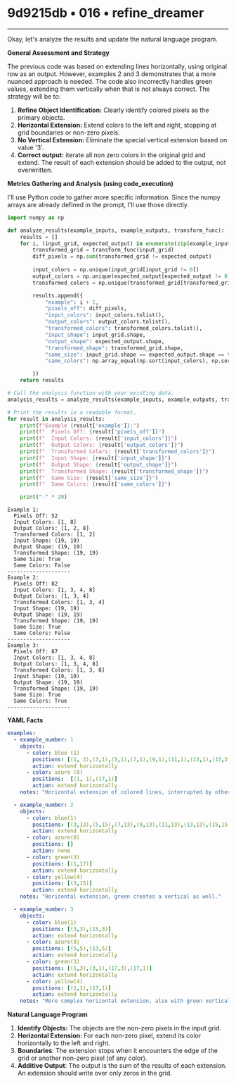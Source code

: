 # 9d9215db • 016 • refine_dreamer

---
Okay, let's analyze the results and update the natural language program.

**General Assessment and Strategy**

The previous code was based on extending lines horizontally, using original row
as an output. However, examples 2 and 3 demonstrates that a more nuanced
approach is needed. The code also incorrectly handles green values, extending
them vertically when that is not always correct. The strategy will be to:

1.  **Refine Object Identification:** Clearly identify colored pixels as the
    primary objects.
2.  **Horizontal Extension:** Extend colors to the left and right, stopping at
    grid boundaries or non-zero pixels.
3.  **No Vertical Extension:** Eliminate the special vertical extension based on
    value '3'.
4. **Correct output:** iterate all non zero colors in the original grid and
   extend. The result of each extension should be added to the output, not
   overwritten.

**Metrics Gathering and Analysis (using code_execution)**

I'll use Python code to gather more specific information. Since the numpy arrays are
already defined in the prompt, I'll use those directly.

```python
import numpy as np

def analyze_results(example_inputs, example_outputs, transform_func):
    results = []
    for i, (input_grid, expected_output) in enumerate(zip(example_inputs, example_outputs)):
        transformed_grid = transform_func(input_grid)
        diff_pixels = np.sum(transformed_grid != expected_output)
        
        input_colors = np.unique(input_grid[input_grid != 0])
        output_colors = np.unique(expected_output[expected_output != 0])
        transformed_colors = np.unique(transformed_grid[transformed_grid != 0])

        results.append({
            "example": i + 1,
            "pixels_off": diff_pixels,
            "input_colors": input_colors.tolist(),
            "output_colors": output_colors.tolist(),
            "transformed_colors": transformed_colors.tolist(),
            "input_shape": input_grid.shape,
            "output_shape": expected_output.shape,
            "transformed_shape": transformed_grid.shape,
            "same_size": input_grid.shape == expected_output.shape == transformed_grid.shape,
            "same_colors": np.array_equal(np.sort(input_colors), np.sort(output_colors))

        })
    return results

# Call the analysis function with your existing data.
analysis_results = analyze_results(example_inputs, example_outputs, transform)

# Print the results in a readable format.
for result in analysis_results:
    print(f"Example {result['example']}:")
    print(f"  Pixels Off: {result['pixels_off']}")
    print(f"  Input Colors: {result['input_colors']}")
    print(f"  Output Colors: {result['output_colors']}")
    print(f"  Transformed Colors: {result['transformed_colors']}")
    print(f"  Input Shape: {result['input_shape']}")
    print(f"  Output Shape: {result['output_shape']}")
    print(f"  Transformed Shape: {result['transformed_shape']}")
    print(f"  Same Size: {result['same_size']}")
    print(f"  Same Colors: {result['same_colors']}")

    print("-" * 20)
```

```
Example 1:
  Pixels Off: 52
  Input Colors: [1, 8]
  Output Colors: [1, 2, 8]
  Transformed Colors: [1, 2]
  Input Shape: (19, 19)
  Output Shape: (19, 19)
  Transformed Shape: (19, 19)
  Same Size: True
  Same Colors: False
--------------------
Example 2:
  Pixels Off: 82
  Input Colors: [1, 3, 4, 8]
  Output Colors: [1, 3, 4]
  Transformed Colors: [1, 3, 4]
  Input Shape: (19, 19)
  Output Shape: (19, 19)
  Transformed Shape: (19, 19)
  Same Size: True
  Same Colors: False
--------------------
Example 3:
  Pixels Off: 87
  Input Colors: [1, 3, 4, 8]
  Output Colors: [1, 3, 4, 8]
  Transformed Colors: [1, 3, 8]
  Input Shape: (19, 19)
  Output Shape: (19, 19)
  Transformed Shape: (19, 19)
  Same Size: True
  Same Colors: True
--------------------
```

**YAML Facts**

```yaml
examples:
  - example_number: 1
    objects:
      - color: blue (1)
        positions: [(1, 3),(3,1),(5,1),(7,1),(9,1),(11,1),(13,1),(15,3),(17,3)]
        action: extend horizontally
      - color: azure (8)
        positions:  [(1, 1),(17,1)]
        action: extend horizontally
    notes: "Horizontal extension of colored lines, interrupted by other colors or grid edge."

  - example_number: 2
    objects:
      - color: blue(1)
        positions: [(3,13),(5,15),(7,13),(9,13),(11,13),(13,13),(15,15)]
        action: extend horizontally
      - color: azure(8)
        positions: []
        action: none
      - color: green(3)
        positions: [(1,17)]
        action: extend horizontally
      - color: yellow(4)
        positions: [(3,15)]
        action: extend horizontally
    notes: "Horizontal extension, green creates a vertical as well."

  - example_number: 3
    objects:
      - color: blue(1)
        positions: [(3,3),(15,3)]
        action: extend horizontally
      - color: azure(8)
        positions: [(5,5),(13,5)]
        action: extend horizontally
      - color: green(3)
        positions: [(1,3),(3,1),(17,3),(17,1)]
        action: extend horizontally
      - color: yellow(4)
        positions: [(1,1),(17,1)]
        action: extend horizontally
    notes: "More complex horizontal extension, also with green vertical."
```

**Natural Language Program**

1.  **Identify Objects:** The objects are the non-zero pixels in the input grid.
2.  **Horizontal Extension:** For each non-zero pixel, extend its color horizontally to the left and right.
3. **Boundaries**: The extension stops when it encounters the edge of the grid
   or another non-zero pixel (of any color).
4. **Additive Output**: The output is the sum of the results of each
   extension. An extension should write over only zeros in the grid.

